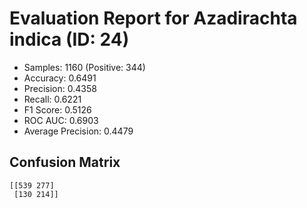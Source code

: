 # Evaluation Report for Azadirachta indica (ID: 24)
- Samples: 1160 (Positive: 344)
- Accuracy: 0.6491
- Precision: 0.4358
- Recall: 0.6221
- F1 Score: 0.5126
- ROC AUC: 0.6903
- Average Precision: 0.4479

## Confusion Matrix
```
[[539 277]
 [130 214]]
```